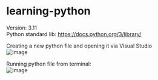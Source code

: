 # learning-python

Version: 3.11 <br>
Python standard lib: https://docs.python.org/3/library/

Creating a new python file and opening it via Visual Studio<br>
![image](https://github.com/user-attachments/assets/bec2ada1-8bf9-4f14-a6dc-905649b86895) <br>

Running python file from terminal: <br>
![image](https://github.com/user-attachments/assets/38e98210-f7e0-43c1-ab8a-8fa5666fa526)

